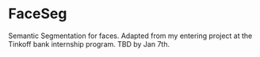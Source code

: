 # FaceSeg
Semantic Segmentation for faces. Adapted from my entering project at the Tinkoff bank internship program. TBD by Jan 7th.
